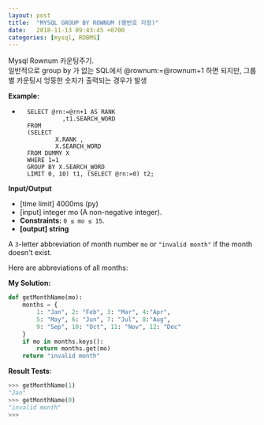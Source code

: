 ```yaml
---
layout: post
title:  "MYSQL GROUP BY ROWNUM (행번호 지정)"
date:   2018-11-13 09:43:45 +0700
categories: [mysql, RDBMS]
---
```


Mysql Rownum 카운팅주기.  
일반적으로 group by 가 없는 SQL에서 @rownum:=@rownum+1 하면 되지만,
그룹별 카운팅시 엉뚱한 숫자가 출력되는 경우가 발생



**Example:**

*		SELECT @rn:=@rn+1 AS RANK
                  ,t1.SEARCH_WORD
        FROM
        (SELECT
                X.RANK ,
                X.SEARCH_WORD
        FROM DUMMY X
        WHERE 1=1
        GROUP BY X.SEARCH_WORD
        LIMIT 0, 10) t1, (SELECT @rn:=0) t2;

**Input/Output**

* [time limit] 4000ms (py)
* [input] integer mo (A non-negative integer).
* **Constraints:** `0 ≤ mo ≤ 15`.
* **[output] string**

A `3`-letter abbreviation of month number `mo` or `"invalid month"` if the month doesn't exist.

Here are abbreviations of all months:

**My Solution:**

```python
def getMonthName(mo):
    months = {
        1: "Jan", 2: "Feb", 3: "Mar", 4:"Apr", 
        5: "May", 6: "Jun", 7: "Jul", 8:"Aug", 
        9: "Sep", 10: "Oct", 11: "Nov", 12: "Dec"
    }
    if mo in months.keys():
        return months.get(mo)
    return "invalid month"
```

**Result Tests**:

```python
>>> getMonthName(1)
"Jan"
>>> getMonthName(0)
"invalid month"
>>>
```
